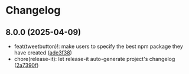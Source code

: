 # Changelog

## 8.0.0 (2025-04-09)

* feat(tweetbutton)!: make users to specify the best npm package they have created ([ade3f38](https://github.com/codesweetly/thank-you-tweet-button-003/commit/ade3f38))
* chore(release-it): let release-it auto-generate project's changelog ([2a7390f](https://github.com/codesweetly/thank-you-tweet-button-003/commit/2a7390f))
